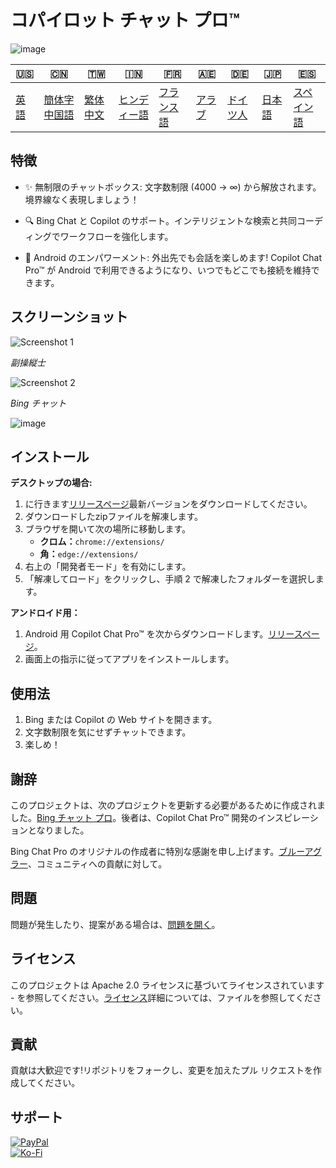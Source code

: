 # コパイロット チャット プロ™

![image](https://user-images.githubusercontent.com/69091361/297645227-67e62dd6-9322-4622-aa35-f7624fdf8698.png)

| 🇺🇸            | 🇨🇳                      | 🇹🇼                    | 🇮🇳                   | 🇫🇷                  | 🇦🇪                | 🇩🇪                 | 🇯🇵                | 🇪🇸                  |
| --------------- | ------------------------- | ----------------------- | ---------------------- | --------------------- | ------------------- | -------------------- | ------------------- | --------------------- |
| [英語](README.md) | [簡体字中国語](README.zh-CN.md) | [繁体中文](README.zh-TW.md) | [ヒンディー語](README.hi.md) | [フランス語](README.fr.md) | [アラブ](README.ar.md) | [ドイツ人](README.de.md) | [日本語](README.ja.md) | [スペイン語](README.es.md) |

## 特徴

-   ✨ 無制限のチャットボックス: 文字数制限 (4000 -> ∞) から解放されます。境界線なく表現しましょう！

-   🔍 Bing Chat と Copilot のサポート。インテリジェントな検索と共同コーディングでワークフローを強化します。

-   📱 Android のエンパワーメント: 外出先でも会話を楽しめます! Copilot Chat Pro™ が Android で利用できるようになり、いつでもどこでも接続を維持できます。

## スクリーンショット

![Screenshot 1](https://user-images.githubusercontent.com/69091361/297644441-b17ea2d1-94c4-4543-92fd-d094bb8187c6.png)

_副操縦士_

![Screenshot 2](https://user-images.githubusercontent.com/69091361/297644588-1b3c7295-c6b2-46f9-9999-a99c95aad580.png)

_Bing チャット_

![image](https://github.com/qzxtu/Copilot-Chat-Pro/assets/69091361/765cde2d-514f-449f-b88b-5cbef013560a)

## インストール

**デスクトップの場合:**

1.  に行きます[リリースページ](https://github.com/qzxtu/Copilot-Chat-Pro/releases)最新バージョンをダウンロードしてください。
2.  ダウンロードしたzipファイルを解凍します。
3.  ブラウザを開いて次の場所に移動します。
    -   **クロム：**`chrome://extensions/`
    -   **角：**`edge://extensions/`
4.  右上の「開発者モード」を有効にします。
5.  「解凍してロード」をクリックし、手順 2 で解凍したフォルダーを選択します。

**アンドロイド用：**

1.  Android 用 Copilot Chat Pro™ を次からダウンロードします。[リリースページ](https://github.com/qzxtu/Copilot-Chat-Pro/releases)。
2.  画面上の指示に従ってアプリをインストールします。

## 使用法

1.  Bing または Copilot の Web サイトを開きます。
2.  文字数制限を気にせずチャットできます。
3.  楽しめ！

## 謝辞

このプロジェクトは、次のプロジェクトを更新する必要があるために作成されました。[Bing チャット プロ](https://github.com/blueagler/Bing-Chat-Pro)。後者は、Copilot Chat Pro™ 開発のインスピレーションとなりました。

Bing Chat Pro のオリジナルの作成者に特別な感謝を申し上げます。[ブルーアグラー](https://github.com/blueagler)、コミュニティへの貢献に対して。

## 問題

問題が発生したり、提案がある場合は、[問題を開く](https://github.com/qzxtu/copilot-chat-pro/issues)。

## ライセンス

このプロジェクトは Apache 2.0 ライセンスに基づいてライセンスされています - を参照してください。[ライセンス](LICENSE)詳細については、ファイルを参照してください。

## 貢献

貢献は大歓迎です!リポジトリをフォークし、変更を加えたプル リクエストを作成してください。

## サポート

[![PayPal](https://img.shields.io/badge/PayPal-00457C?style=for-the-badge&logo=paypal&logoColor=white)](https://paypal.me/nova355killer)  
[![Ko-Fi](https://img.shields.io/badge/kofi-00457C?style=for-the-badge&logo=ko-fi&logoColor=white)](https://ko-fi.com/nova355)
